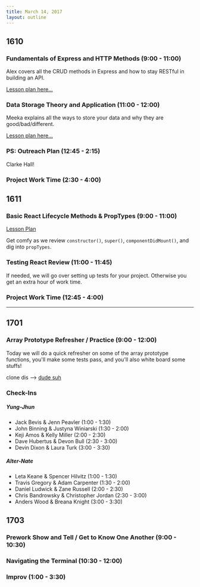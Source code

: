 ```yaml
---
title: March 14, 2017
layout: outline
---
```


## 1610

### Fundamentals of Express and HTTP Methods (9:00 - 11:00)
Alex covers all the CRUD methods in Express and how to stay RESTful in building an API.

[Lesson plan here...](http://frontend.turing.io/lessons/intro-to-express.html)

### Data Storage Theory and Application (11:00 - 12:00)
Meeka explains all the ways to store your data and why they are good/bad/different.

[Lesson plan here...](http://frontend.turing.io/lessons/data-storage.html)

### PS: Outreach Plan (12:45 - 2:15)

Clarke Hall!

### Project Work Time (2:30 - 4:00)


## 1611

### Basic React Lifecycle Methods & PropTypes (9:00 - 11:00)
[Lesson Plan](http://frontend.turing.io/lessons/react-basic-lifecycle-methods-and-propTypes.html)  

Get comfy as we review `constructor()`, `super()`, `componentDidMount()`, and dig into `propTypes`.   

### Testing React Review (11:00 - 11:45)

If needed, we will go over setting up tests for your project. Otherwise you get an extra hour of work time.

### Project Work Time (12:45 - 4:00)

-----------------------------------------------

## 1701


### Array Prototype Refresher / Practice (9:00 - 12:00)

Today we will do a quick refresher on some of the array prototype functions, you'll make some tests pass, and you'll also white board some stuffs!

clone dis --> [dude suh](https://github.com/joshuajhun/js-enums)

### Check-Ins

##### Yung-Jhun
* Jack Bevis & Jenn Peavler (1:00 - 1:30)
* John Binning & Justyna Winiarski (1:30 - 2:00)
* Keji Amos & Kelly Miller (2:00 - 2:30)
* Dave Hubertus & Devon Bull (2:30 - 3:00)
* Devin Dixon & Laura Turk (3:00 - 3:30)

##### Alter-Nate
* Leta Keane & Spencer Hilvitz (1:00 - 1:30)
* Travis Gregory & Adam Carpenter (1:30 - 2:00)
* Daniel Ludwick & Zane Russell (2:00 - 2:30)
* Chris Bandrowsky & Christopher Jordan (2:30 - 3:00)
* Anders Wood & Breana Knight (3:00 - 3:30)

## 1703

### Prework Show and Tell / Get to Know One Another (9:00 - 10:30)

### Navigating the Terminal (10:30 - 12:00)

### Improv (1:00 - 3:30)
